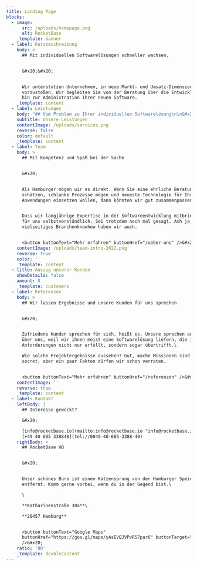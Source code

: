```yaml
---
title: Landing Page
blocks:
  - image:
      src: /uploads/homepage.png
      alt: RocketBase
    _template: banner
  - label: Kurzbeschreibung
    body: >
      ## Mit individuellen Softwarelösungen schneller wachsen.


      &#x20;&#x20;


      Wir unterstützen Unternehmen, in neue Markt- und Umsatz-Dimensionen
      vorzustoßen. Wir begleiten Sie von der Beratung über die Entwicklung bis
      hin zur Administration Ihrer neuen Software.
    _template: content
  - label: Leistungen
    body: "## Vom Problem zu Ihrer individuellen Softwarelösung\n\n&#x20;\n\nErzählen Sie uns von Ihrem Problem, Ihrem Markt, Ihren Prozessen und Ihren Zielen. Wir übersetzen Ihre Anforderungen gemeinsam mit Ihnen in eine\_individuelle Software, die 100% zu Ihren Prozessen passt und mitwachsen kann. Kosteneffizient und zukunftssicher. Wir entwickeln aber nicht nur.\_Technologie-Beratung\_übernehmen genauso wie\_Hosting, wenn Sie Ihre Anwendung nicht on-premise betreiben wollen.\n\n<button buttonText=\"Mehr erfahren\" buttonHref=\"/leistungen\" />&#x20;\n"
    subtitle: Unsere Leistungen
    contentImage: /uploads/services.png
    reverse: false
    color: default
    _template: content
  - label: Team
    body: >
      ## Mit Kompetenz und Spaß bei der Sache


      &#x20;


      Als Hamburger mögen wir es direkt. Wenn Sie eine ehrliche Beratung
      schätzen, schlanke Prozesse mögen und neueste Technologie für Ihre
      Anwendungen einsetzen wollen, dann könnten wir gut zusammenpassen.


      Dass wir langjährige Expertise in der Softwareentwicklung mitbringen, ist
      für uns selbstverständlich. Sei trotzdem noch mal gesagt. Ach ja, und ein
      vielseitiges Branchenknowhow haben wir auch.


      <button buttonText="Mehr erfahren" buttonHref="/ueber-uns" />&#x20;
    contentImage: /uploads/team-intro-2022.png
    reverse: true
    color: ''
    _template: content
  - title: Auszug unserer Kunden
    showDetails: false
    amount: 8
    _template: customers
  - label: Referenzen
    body: >
      ## Wir lassen Ergebnisse und unsere Kunden für uns sprechen


      &#x20;


      Zufriedene Kunden sprechen für sich, heißt es. Unsere sprechen auch gern
      über uns, weil wir ihnen meist eine Softwarelösung liefern, die ihre
      Anforderungen nicht nur erfüllt, sondern sogar übertrifft.\

      Wie solche Projektergebnisse aussehen? Gut, mache Missionen sind top
      secret, aber ein paar Fakten dürfen wir schon verraten.


      <button buttonText="Mehr erfahren" buttonHref="/referenzen" />&#x20;
    contentImage: ''
    reverse: true
    _template: content
  - label: Kontakt
    leftBody: |
      ## Interesse geweckt?

      &#x20;

      [info@rocketbase.io](mailto:info@rocketbase.io "info@rocketbase.io")\
      [+49 40 605 338840](tel://0049-40-605-3388-40)
    rightBody: >
      ## RocketBase HQ


      &#x20;


      Unser schönes Büro ist einen Katzensprung von der Hamburger Speicherstadt
      entfernt. Komm gerne vorbei, wenn du in der Gegend bist.\

      \

      **Katharinenstraße 30a**\

      **20457 Hamburg**


      <button buttonText="Google Maps"
      buttonHref="https://goo.gl/maps/yAsEVQJVPvR57par6" buttonTarget="_blank"
      />&#x20;
    ratio: '80'
    _template: doubleContent
---
```


